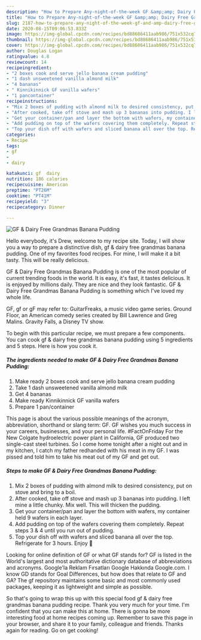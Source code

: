 ```yaml
---
description: "How to Prepare Any-night-of-the-week GF &amp;amp; Dairy Free Grandmas Banana Pudding"
title: "How to Prepare Any-night-of-the-week GF &amp;amp; Dairy Free Grandmas Banana Pudding"
slug: 2187-how-to-prepare-any-night-of-the-week-gf-and-amp-dairy-free-grandmas-banana-pudding
date: 2020-08-15T09:06:53.833Z
image: https://img-global.cpcdn.com/recipes/bd88686411aab986/751x532cq70/gf-dairy-free-grandmas-banana-pudding-recipe-main-photo.jpg
thumbnail: https://img-global.cpcdn.com/recipes/bd88686411aab986/751x532cq70/gf-dairy-free-grandmas-banana-pudding-recipe-main-photo.jpg
cover: https://img-global.cpcdn.com/recipes/bd88686411aab986/751x532cq70/gf-dairy-free-grandmas-banana-pudding-recipe-main-photo.jpg
author: Douglas Logan
ratingvalue: 4.8
reviewcount: 14
recipeingredient:
- "2 boxes cook and serve jello banana cream pudding"
- "1 dash unsweetened vanilla almond milk"
- "4 bananas"
- " Kinnikinnick GF vanilla wafers"
- "1 pancontainer"
recipeinstructions:
- "Mix 2 boxes of pudding with almond milk to desired consistency, put on stove and bring to a boil."
- "After cooked, take off stove and mash up 3 bananas into pudding. I left mine a little chunky. Mix well. This will thicken the pudding."
- "Get your container/pan and layer the bottom with wafers, my container held 9 wafers in each layer."
- "Add pudding on top of the wafers covering them completely. Repeat steps 3 &amp; 4 until you run out of pudding."
- "Top your dish off with wafers and sliced banana all over the top. Refrigerate for 3 hours. Enjoy 🌻"
categories:
- Recipe
tags:
- gf
- 
- dairy

katakunci: gf  dairy 
nutrition: 186 calories
recipecuisine: American
preptime: "PT26M"
cooktime: "PT41M"
recipeyield: "3"
recipecategory: Dinner

---
```



![GF &amp; Dairy Free Grandmas Banana Pudding](https://img-global.cpcdn.com/recipes/bd88686411aab986/751x532cq70/gf-dairy-free-grandmas-banana-pudding-recipe-main-photo.jpg)

Hello everybody, it's Drew, welcome to my recipe site. Today, I will show you a way to prepare a distinctive dish, gf &amp; dairy free grandmas banana pudding. One of my favorites food recipes. For mine, I will make it a bit tasty. This will be really delicious.

GF &amp; Dairy Free Grandmas Banana Pudding is one of the most popular of current trending foods in the world. It is easy, it's fast, it tastes delicious. It is enjoyed by millions daily. They are nice and they look fantastic. GF &amp; Dairy Free Grandmas Banana Pudding is something which I've loved my whole life.

GF, gf or gF may refer to: GuitarFreaks, a music video game series. Ground Floor, an American comedy series created by Bill Lawrence and Greg Malins. Gravity Falls, a Disney TV show.


To begin with this particular recipe, we must prepare a few components. You can cook gf &amp; dairy free grandmas banana pudding using 5 ingredients and 5 steps. Here is how you cook it.

<!--inarticleads1-->

##### The ingredients needed to make GF &amp; Dairy Free Grandmas Banana Pudding:

1. Make ready 2 boxes cook and serve jello banana cream pudding
1. Take 1 dash unsweetened vanilla almond milk
1. Get 4 bananas
1. Make ready  Kinnikinnick GF vanilla wafers
1. Prepare 1 pan/container


This page is about the various possible meanings of the acronym, abbreviation, shorthand or slang term: GF. GF wishes you much success in your careers, businesses, and your personal life. #FactOnFriday For the New Colgate hydroelectric power plant in California, GF produced two single-cast steel turbines. So I come home tonight after a night out and in my kitchen, I catch my father redhanded with his meat in my GF. I was pissed and told him to take his meat out of my GF and get out. 

<!--inarticleads2-->

##### Steps to make GF &amp; Dairy Free Grandmas Banana Pudding:

1. Mix 2 boxes of pudding with almond milk to desired consistency, put on stove and bring to a boil.
1. After cooked, take off stove and mash up 3 bananas into pudding. I left mine a little chunky. Mix well. This will thicken the pudding.
1. Get your container/pan and layer the bottom with wafers, my container held 9 wafers in each layer.
1. Add pudding on top of the wafers covering them completely. Repeat steps 3 &amp; 4 until you run out of pudding.
1. Top your dish off with wafers and sliced banana all over the top. Refrigerate for 3 hours. Enjoy 🌻


Looking for online definition of GF or what GF stands for? GF is listed in the World&#39;s largest and most authoritative dictionary database of abbreviations and acronyms. Google&#39;la Reklam Fırsatları Google Hakkında Google.com. I know GD stands for Goal Differences, but how does that relate to GF and GA? The gf repository maintains some basic and most commonly used packages, keeping it as lightweight and simple as possible. 

So that's going to wrap this up with this special food gf &amp; dairy free grandmas banana pudding recipe. Thank you very much for your time. I'm confident that you can make this at home. There is gonna be more interesting food at home recipes coming up. Remember to save this page in your browser, and share it to your family, colleague and friends. Thanks again for reading. Go on get cooking!
